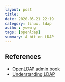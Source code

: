 ```yaml
---
layout: post
title: 
date: 2020-05-21 22:19
category: linux, ldap
author: yuwang
tags: [openldap]
summary: A bit on LDAP
---
```


## 

## References

- [OpenLDAP admin book](https://www.openldap.org/doc/admin24/guide.html)
- [Understanding LDAP](https://www.redbooks.ibm.com/redbooks/pdfs/sg244986.pdf)

